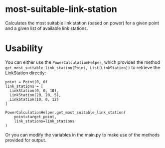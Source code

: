 # most-suitable-link-station
Calculates the most suitable link station (based on power) for a given point and a given list of available link stations.

# Usability
You can either use the ```PowerCalculationHelper```, which provides the method ```get_most_suitable_link_station(Point, List[LinkStation])``` to retrieve the LinkStation directly:
```
point = Point(0, 0)
link_stations = [
  LinkStation(0, 0, 10),
  LinkStation(20, 20, 5),
  LinkStation(10, 0, 12)
]

PowerCalculationHelper.get_most_suitable_link_station(
    point=target_point,
    link_stations=link_stations
)
```


Or you can modify the variables in the main.py to make use of the methods provided for output.
